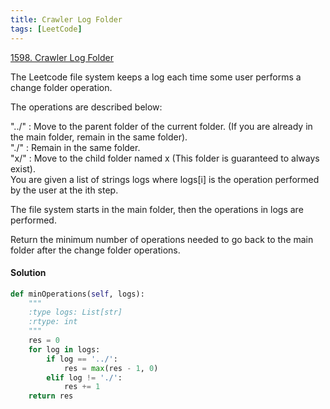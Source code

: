 ```yaml
---
title: Crawler Log Folder
tags: [LeetCode]
---
```


[1598. Crawler Log Folder](https://leetcode.com/problems/crawler-log-folder/)

The Leetcode file system keeps a log each time some user performs a change folder operation.

The operations are described below:

"../" : Move to the parent folder of the current folder. (If you are already in the main folder, remain in the same folder).  
"./" : Remain in the same folder.  
"x/" : Move to the child folder named x (This folder is guaranteed to always exist).  
You are given a list of strings logs where logs[i] is the operation performed by the user at the ith step.  

The file system starts in the main folder, then the operations in logs are performed.  

Return the minimum number of operations needed to go back to the main folder after the change folder operations.  

#### Solution  

```python
def minOperations(self, logs):
    """
    :type logs: List[str]
    :rtype: int
    """
    res = 0
    for log in logs:
        if log == '../':
            res = max(res - 1, 0)
        elif log != './':
            res += 1
    return res
```